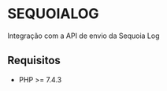 SEQUOIALOG
====================

Integração com a API de envio da Sequoia Log

Requisitos
---

* PHP >= 7.4.3
